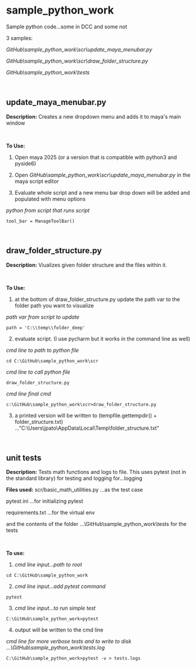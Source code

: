 # sample_python_work
Sample python code...some in DCC and some not
 
3 samples:
 
_GitHub\sample_python_work\scr\update_maya_menubar.py_

_GitHub\sample_python_work\scr\draw_folder_structure.py_

_GitHub\sample_python_work\tests_

<br/>

## update_maya_menubar.py


**Description:**
Creates a new dropdown menu and adds it to maya's main window 

<br/>

**To Use:**
1. Open maya 2025 (or a version that is compatible with python3 and pyside6)

2. Open _GitHub\sample_python_work\scr\update_maya_menubar.py_ in the maya script editor

3. Evaluate whole script and a new menu bar drop down will be added and populated with menu options

_python from script that runs script_
```
tool_bar = ManageToolBar() 
```
<br/>

## draw_folder_structure.py


**Description:**
Viualizes given folder structure and the files within it. 

<br/>

**To Use:**
1. at the bottom of draw_folder_structure.py update the path var to the folder path you want to visualize

_path var from script to update_
```
path = 'C:\\temp\\folder_deep'
```

2. evaluate script.
(I use pycharm but it works in the command line as well)

_cmd line to path to python file_
```
cd C:\GitHub\sample_python_work\scr
```

_cmd line to call python file_
```
draw_folder_structure.py
```

_cmd line final cmd_
```
c:\GitHub\sample_python_work\scr>draw_folder_structure.py
```

3. a printed version will be written to (tempfile.gettempdir() + folder_structure.txt) ..."C:\Users\jpato\AppData\Local\Temp\folder_structure.txt"

<br/>

## unit tests


**Description:**
Tests math functions and logs to file. This uses pytest (not in the standard library) for testing and logging for...logging 

**Files used:**
scr/basic_math_utilities.py ...as the test case 

pytest.ini ...for initializing pytest

requirements.txt ...for the virtual env

and the contents of the folder ...\GitHub\sample_python_work\tests for the tests 

<br/>

**To use:**
1. _cmd line input...path to root_
```
cd C:\GitHub\sample_python_work
```

2. _cmd line input...add pytest command_
```
pytest
```

3. _cmd line input...to run simple test_
```
C:\GitHub\sample_python_work>pytest
```

4. output will be written to the cmd line 

_cmd line for more verbose tests and to write to disk ...\GitHub\sample_python_work\tests.log_
```
C:\GitHub\sample_python_work>pytest -v > tests.logs
```
